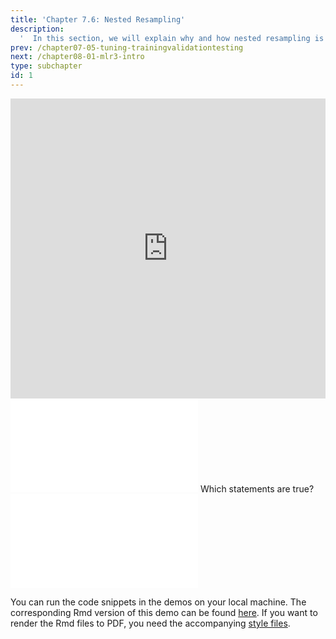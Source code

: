 ```yaml
---
title: 'Chapter 7.6: Nested Resampling'
description:
  '  In this section, we will explain why and how nested resampling is done.'
prev: /chapter07-05-tuning-trainingvalidationtesting
next: /chapter08-01-mlr3-intro
type: subchapter
id: 1
---
```


<exercise id="1" title="Video Lecture">

<iframe width="100%" height="480" src="https://www.youtube.com/embed/-d338rc076s" frameborder="0" allow="accelerometer; autoplay; encrypted-media; gyroscope; picture-in-picture" allowfullscreen></iframe>

</exercise>

<exercise id="2" title="Slides">

<object data="pdfs/7/slides-tuning-nestedresampling.pdf" type="application/pdf" style="width:100%;height:480px">
    <embed src="pdfs/7/slides-tuning-nestedresampling.pdf" type="application/pdf" />
</object>

</exercise>



<exercise id="3" title="Quiz">
Which statements are true?
<choice>
<opt text="How well tuning works depends on the learner and the impact of the hyperparameters on that learner." correct="true">
</opt>
<opt text="Grid search often works better than random search.">
</opt>
<opt text="Grid search scales exponentially with the dimension of the parameter space." correct="true">
</opt>
<opt text="Grid search evaluates many points from the parameter space that aren't of interest." correct="true">
</opt>
<opt text="Random search works often better due to it's better exploration of the hyperparameter space." correct="true">
</opt>
<opt text="Random search scales very well with the dimension of the hyperparameter space.
">
</opt>
<opt text="Random search as well as grid search has the problem of discretization.">
</opt>
</choice>
</exercise>


<!--<exercise id="4" title="Coding">-->

<!--#### *(P)* The sonar task-->

<!--In this hands-on we want to tune a random forest using the `classif.ranger` learner. The goal is to find hyperparameter values for `mtry` and `min.node.size` to achieve a high AUC. The task we are using is the task `"sonar"`. Taking a look at the help page of the task (`??mlbench::Sonar`) gives a nice description:-->

<!--This is the data set used by Gorman and Sejnowski in their study of the classification of sonar signals using a neural network [1]. The task is to train a network to discriminate between sonar signals bounced off a metal cylinder and those bounced off a roughly cylindrical rock.-->

<!-- Each pattern is a set of 60 numbers in the range 0.0 to 1.0. Each number represents the energy within a particular frequency band, integrated over a certain period of time. The integration aperture for higher frequencies occur later in time, since these frequencies are transmitted later during the chirp.-->

<!-- The label associated with each record contains the letter "R" if the object is a rock and "M" if it is a mine (metal cylinder). The numbers in the labels are in increasing order of aspect angle, but they do not encode the angle directly.-->

<!--<codeblock id="07_06_01">-->
<!--</codeblock>-->

<!--#### *(P)* Define the learner and parameter set-->

<!--As mentioned above, we want to find good values for `mtry` and `min.node.size`. Therefore, define a hyperparameter space using `ParamSet$new()`. Before defining the parameter set define the `ranger` learner (do also note that we want to optimize for the AUC which requires the estimation of probabilities):-->

<!--<codeblock id="07_06_02">-->
<!--</codeblock>-->



<!--Now, define the parameter set with:-->

<!--- $\texttt{mtry} \in [1,30]$-->
<!--- $\texttt{min.node.size} \in [1,50]$-->


<!--<codeblock id="07_06_03">-->

<!--**Hints**-->
<!--- To see all available parameter, it's type, the range, and if it is tuneable or not-->
<!--`learner$param_set`-->

<!--</codeblock>-->



<!--#### *(P)* Choose the general tuning scenario and resampling strategy-->

<!--Set 50 iterations as the stopping criterion for the tuner. For the resampling of each value we use a 3-fold cross-validation. As the measure optimized by the tuner use the AUC:-->


<!--<codeblock id="07_06_04">-->

<!--**Hints**-->
<!--- Use the objects as defined before-->
<!--`learner <- lrn("classif.ranger", predict_type = "prob")`-->
<!--`param_set <- ParamSet$new(list( ParamInt$new("mtry", lower = 1L, upper = 30L), ParamInt$new("min.node size", lower = 1L, upper = 50L)))`-->

<!--- As resampling description use 3-fold cross-validation-->
<!--`res_desc <- rsmp("cv", folds = 3L)`-->

<!--- To specify the number of iterations, use the 'evals' option and set n_evals to 50-->
<!--`evals50 <- term("evals", n_evals = 50L)`-->

<!--- The measure we want to optimize is the AUC-->
<!--`msr("classif.auc")`-->

<!--</codeblock>-->



<!--#### *(P)* Run and visualize the tuning-->

<!--Finally, create a random search tuner und use it to tune the tuning scenario `instance` with `tune()`. **Note** that the tuning could take some time to finish.-->

<!--<codeblock id="07_06_05">-->

<!--**Hints**-->

<!--- Use the objects defined previously-->
<!--`learner <- lrn("classif.ranger", predict_type = "prob")`-->
<!--`param_set <- ParamSet$new(list(ParamInt$new("mtry", lower = 1L, upper = 30L), ParamInt$new("min.node.size", lower = 1L, upper = 50L)))`-->
<!--`res_desc <- rsmp("cv", folds = 3L)`-->
<!--`evals50 <- term("evals", n_evals = 50L)`-->
<!--`instance <- TuningInstance$new(task = tsk("sonar"), learner = learner, resampling = res_desc,measures = msr("classif.auc"), param_set = param_set, terminator = evals50)`-->

<!--- Create a tuner with random search strategy-->
<!--`tuner <- tnr("random_search")`-->

<!--- Tune the tuning scenario-->
<!--`tuner$tune(instance)`-->

<!--</codeblock>-->

<!--</exercise>-->


<exercise id="4" title="Kaggle Challenge">
<object data="code-demos/code_demo_kaggle.pdf" type="application/pdf" style="width:100%;height:480px">
    <embed src="code-demos/code_demo_kaggle.pdf" type="application/pdf" />
</object>

You can run the code snippets in the demos on your local machine. The corresponding Rmd version of this demo can be found [here](https://github.com/compstat-lmu/lecture_i2ml/blob/master/code-demos/code_demo_kaggle.Rmd). If you want to render the Rmd files to PDF, you need the accompanying [style files](https://github.com/compstat-lmu/lecture_i2ml/tree/master/style).

</exercise>

